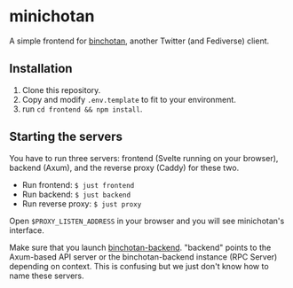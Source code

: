 # minichotan

A simple frontend for [binchotan](https://github.com/sei0o/binchotan-backend), another Twitter (and Fediverse) client.   

## Installation

1. Clone this repository.
2. Copy and modify `.env.template` to fit to your environment.
3. run `cd frontend && npm install`.

## Starting the servers 

You have to run three servers: frontend (Svelte running on your browser), backend (Axum), and the reverse proxy (Caddy) for these two. 

- Run frontend: `$ just frontend`
- Run backend: `$ just backend`
- Run reverse proxy: `$ just proxy`

Open `$PROXY_LISTEN_ADDRESS` in your browser and you will see minichotan's interface.

Make sure that you launch [binchotan-backend](http://github.com/sei0o/binchotan-backend). "backend" points to the Axum-based API server or the binchotan-backend instance (RPC Server) depending on context. This is confusing but we just don't know how to name these servers.